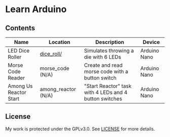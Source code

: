 # Learn Arduino

## Contents

| Name              | Location | Description | Device          |
| ----------------- | -------- | ----------- | --------------- |
| LED Dice Roller   | [dice_roll/](dice_roll) | Simulates throwing a die with 6 LEDs | Arduino Nano |
| Morse Code Reader | morse_code (N/A) | Create and read morse code with a button switch | Arduino Nano |
| Among Us Reactor Start | among_reactor (N/A) | "Start Reactor" task with 4 LEDs and 4 button switches | Arduino Nano |

## License

My work is protected under the GPLv3.0. See [LICENSE](LICENSE) for more details.
